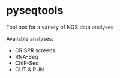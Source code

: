 # pyseqtools
Tool box for a variety of NGS data analyses

Available analyses:

- CRISPR screens
- RNA-Seq
- ChIP-Seq
- CUT & RUN
